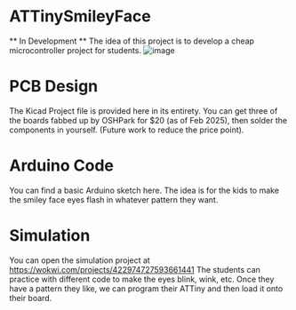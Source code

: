 # ATTinySmileyFace
** In Development **
The idea of this project is to develop a cheap microcontroller project for students. 
![image](https://github.com/user-attachments/assets/7d9f19f6-00cf-4853-86dc-ec0c0fbf27ce)


# PCB Design
The Kicad Project file is provided here in its entirety. You can get three of the boards fabbed up by OSHPark for $20 (as of Feb 2025), then solder the components in yourself. (Future work to reduce the price point).

# Arduino Code
You can find a basic Arduino sketch here. The idea is for the kids to make the smiley face eyes flash in whatever pattern they want.

# Simulation
You can open the simulation project at https://wokwi.com/projects/422974727593661441
The students can practice with different code to make the eyes blink, wink, etc. Once they have a pattern they like, we can program their ATTiny and then load it onto their board.
